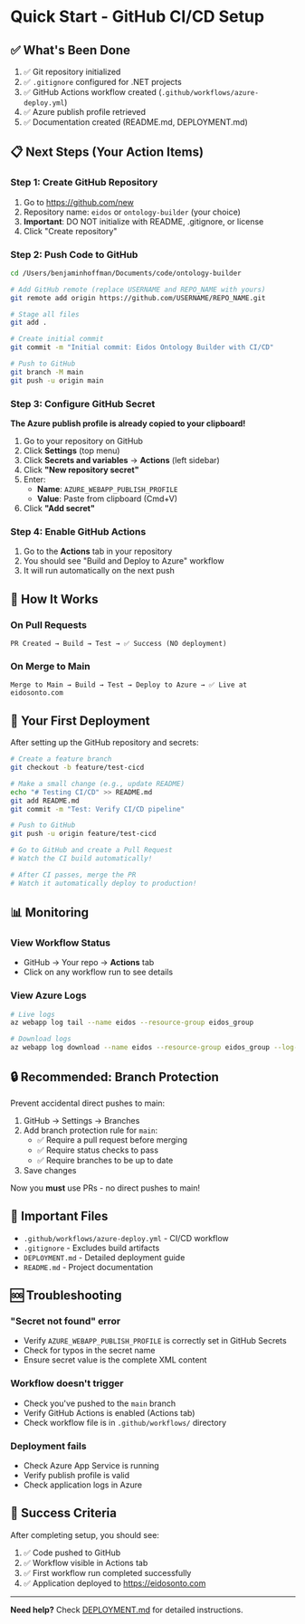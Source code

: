 # Quick Start - GitHub CI/CD Setup

## ✅ What's Been Done

1. ✅ Git repository initialized
2. ✅ `.gitignore` configured for .NET projects
3. ✅ GitHub Actions workflow created (`.github/workflows/azure-deploy.yml`)
4. ✅ Azure publish profile retrieved
5. ✅ Documentation created (README.md, DEPLOYMENT.md)

## 📋 Next Steps (Your Action Items)

### Step 1: Create GitHub Repository

1. Go to https://github.com/new
2. Repository name: `eidos` or `ontology-builder` (your choice)
3. **Important**: DO NOT initialize with README, .gitignore, or license
4. Click "Create repository"

### Step 2: Push Code to GitHub

```bash
cd /Users/benjaminhoffman/Documents/code/ontology-builder

# Add GitHub remote (replace USERNAME and REPO_NAME with yours)
git remote add origin https://github.com/USERNAME/REPO_NAME.git

# Stage all files
git add .

# Create initial commit
git commit -m "Initial commit: Eidos Ontology Builder with CI/CD"

# Push to GitHub
git branch -M main
git push -u origin main
```

### Step 3: Configure GitHub Secret

**The Azure publish profile is already copied to your clipboard!**

1. Go to your repository on GitHub
2. Click **Settings** (top menu)
3. Click **Secrets and variables** → **Actions** (left sidebar)
4. Click **"New repository secret"**
5. Enter:
   - **Name**: `AZURE_WEBAPP_PUBLISH_PROFILE`
   - **Value**: Paste from clipboard (Cmd+V)
6. Click **"Add secret"**

### Step 4: Enable GitHub Actions

1. Go to the **Actions** tab in your repository
2. You should see "Build and Deploy to Azure" workflow
3. It will run automatically on the next push

## 🎯 How It Works

### On Pull Requests
```
PR Created → Build → Test → ✅ Success (NO deployment)
```

### On Merge to Main
```
Merge to Main → Build → Test → Deploy to Azure → ✅ Live at eidosonto.com
```

## 🚀 Your First Deployment

After setting up the GitHub repository and secrets:

```bash
# Create a feature branch
git checkout -b feature/test-cicd

# Make a small change (e.g., update README)
echo "# Testing CI/CD" >> README.md
git add README.md
git commit -m "Test: Verify CI/CD pipeline"

# Push to GitHub
git push -u origin feature/test-cicd

# Go to GitHub and create a Pull Request
# Watch the CI build automatically!

# After CI passes, merge the PR
# Watch it automatically deploy to production!
```

## 📊 Monitoring

### View Workflow Status
- GitHub → Your repo → **Actions** tab
- Click on any workflow run to see details

### View Azure Logs
```bash
# Live logs
az webapp log tail --name eidos --resource-group eidos_group

# Download logs
az webapp log download --name eidos --resource-group eidos_group --log-file logs.zip
```

## 🔒 Recommended: Branch Protection

Prevent accidental direct pushes to main:

1. GitHub → Settings → Branches
2. Add branch protection rule for `main`:
   - ✅ Require a pull request before merging
   - ✅ Require status checks to pass
   - ✅ Require branches to be up to date
3. Save changes

Now you **must** use PRs - no direct pushes to main!

## 📝 Important Files

- `.github/workflows/azure-deploy.yml` - CI/CD workflow
- `.gitignore` - Excludes build artifacts
- `DEPLOYMENT.md` - Detailed deployment guide
- `README.md` - Project documentation

## 🆘 Troubleshooting

### "Secret not found" error
- Verify `AZURE_WEBAPP_PUBLISH_PROFILE` is correctly set in GitHub Secrets
- Check for typos in the secret name
- Ensure secret value is the complete XML content

### Workflow doesn't trigger
- Check you've pushed to the `main` branch
- Verify GitHub Actions is enabled (Actions tab)
- Check workflow file is in `.github/workflows/` directory

### Deployment fails
- Check Azure App Service is running
- Verify publish profile is valid
- Check application logs in Azure

## 🎉 Success Criteria

After completing setup, you should see:

1. ✅ Code pushed to GitHub
2. ✅ Workflow visible in Actions tab
3. ✅ First workflow run completed successfully
4. ✅ Application deployed to https://eidosonto.com

---

**Need help?** Check [DEPLOYMENT.md](DEPLOYMENT.md) for detailed instructions.
